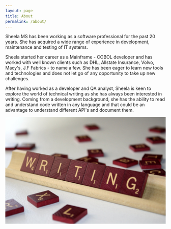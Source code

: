 ```yaml
---
layout: page
title: About
permalink: /about/
---
```


Sheela MS has been working as a software professional for the past 20 years. She has acquired a wide range of experience in development, maintenance and testing of IT systems. 

Sheela started her career as a Mainframe - COBOL developer and has worked with well known clients such as DHL, Allstate Insurance, Volvo, Macy's, J.F Fabrics - to name a few. She has been eager to learn new tools and technologies and does not let go of any opportunity to take up new challenges.

After having worked as a developer and QA analyst, Sheela is keen to explore the world of technical writing as she has always been interested in writing. Coming from a development background, she has the ability to read and understand code written in any language and that could be an advantage to understand different API's and document them. 

![Picture of Writing](/writing.jpg)